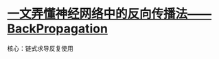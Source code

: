 # [一文弄懂神经网络中的反向传播法——BackPropagation](https://www.cnblogs.com/charlotte77/p/5629865.html)

核心：链式求导反复使用